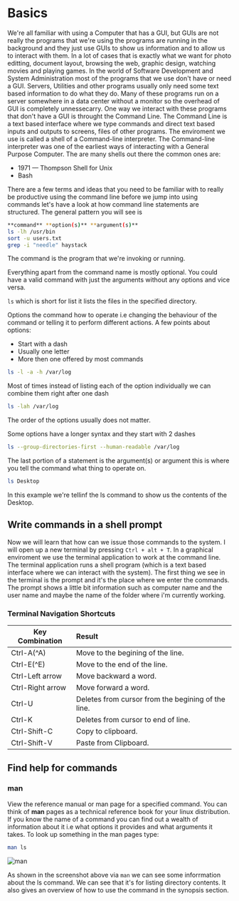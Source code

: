 
# Basics

We're all familiar with using a Computer that has a GUI, but GUIs are not really the programs that we're using the programs are running in the background and they just use GUIs to show us information and to allow us to interact with them. In a lot of cases that is exactly what we want for photo editting, document layout, browsing the web, graphic design, watching movies and
playing games. In the world of Software Development and System Administration most of the programs that we use don't have or need a GUI. Servers, Utilities and other programs usually only need some text based information to do what they do. Many of these programs run on a server somewhere in a data center without a monitor so the overhead of GUI is completely unnessecarry. One way we interact with these programs that don't have a GUI is throught the Command Line. The Command Line is a text based interface where we type commands and direct text based inputs and outputs to screens, files of other programs. The enviroment we use is called a shell of a Command-line interpreter. The Command-line interpreter was one of the earliest ways of interacting with a General Purpose Computer. The are many shells out there the common ones are:

* 1971 &mdash; Thompson Shell for Unix
* Bash

There are a few terms and ideas that you need to be familiar with to really be productive using the command line before we jump into using commands let's have a look at how command line statements are structured. The general pattern you will see is

```bash
**command** **option(s)** **argument(s)**
ls -lh /usr/bin
sort -u users.txt
grep -i "needle" haystack
```

The command is the program that we're invoking or running.

Everything apart from the command name is mostly optional. You could have a valid command with just the arguments without any options and vice versa.

`ls` which is short for list it lists the files in the specified directory.

Options the command how to operate i.e changing the behaviour of the command or telling it to perform different actions. A few points about options:

* Start with a dash
* Usually one letter
* More then one offered by most commands

```bash
ls -l -a -h /var/log
```

Most of times instead of listing each of the option individually we can combine them right after one dash

```bash
ls -lah /var/log
```

The order of the options usually does not matter.

Some options have a longer syntax and they start with 2 dashes

```bash
ls --group-directories-first --human-readable /var/log
```

The last portion of a statement is the argument(s) or argument this is where you tell the command what thing to operate on.

```bash
ls Desktop
```

In this example we're tellinf the ls command to show us the contents of the Desktop.

## Write commands in a shell prompt

Now we will learn that how can we issue those commands to the system. I will open up a new terminal by pressing `Ctrl + alt + T`. In a graphical enviroment we use the terminal application to work at the command line. The terminal application runs a shell program (which is a text based interface where we can interact with the system). The first thing we see in the terminal is the prompt and it's the place where we enter the commands. The prompt shows a little bit information such as computer name and the user name and maybe the name of the folder where i'm currently working.

### Terminal Navigation Shortcuts

| Key Combination | Result |
|-------|:------|
|Ctrl-A(^A)|Move to the begining of the line.|
|Ctrl-E(^E)|Move to the end of the line.|
|Ctrl-Left arrow|Move backward a word.|
|Ctrl-Right arrow|Move forward a word.|
|Ctrl-U|Deletes from cursor from the begining of the line.|
|Ctrl-K|Deletes from cursor to end of line.|
|Ctrl-Shift-C|Copy to clipboard.|
|Ctrl-Shift-V|Paste from Clipboard.|

## Find help for commands

### man

View the reference manual or man page for a specified command. You can think of **man** pages as a technical reference book for your linux distribution. If you know the name of a command you can find out a wealth of information about it i.e what options it provides and what arguments it takes. To look up something in the man pages type:

```bash
man ls
```

![man](../cli-basics/resources/man.png)

As shown in the screenshot above via `man` we can see some inforrmation about the ls command. We can see that it's for listing directory contents. It also gives an overview of how to use the command in the synopsis section.
